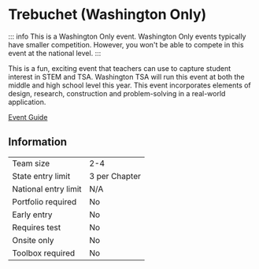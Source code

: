# Trebuchet (Washington Only)

::: info
This is a Washington Only event. Washington Only events typically have smaller competition. However, you won't be able to compete in this event at the national level.
:::

This is a fun, exciting event that teachers can use to capture student interest in STEM and TSA. Washington TSA will run this event at both the middle and high school level this year. This event incorporates elements of design, research, construction and problem-solving in a real-world application.

[Event Guide](https://lwsd.sharepoint.com/:b:/r/sites/GR-JHS-TechnologyStudentAssociation-SCA/Shared%20Documents/23-24/Competition/Event%20Guides/Washington%20Only%20Events/Trebuchet.pdf)

## Information

|                      |               |
| -------------------- | ------------- |
| Team size            | 2-4           |
| State entry limit    | 3 per Chapter |
| National entry limit | N/A           |
| Portfolio required   | No            |
| Early entry          | No            |
| Requires test        | No            |
| Onsite only          | No            |
| Toolbox required     | No            |
